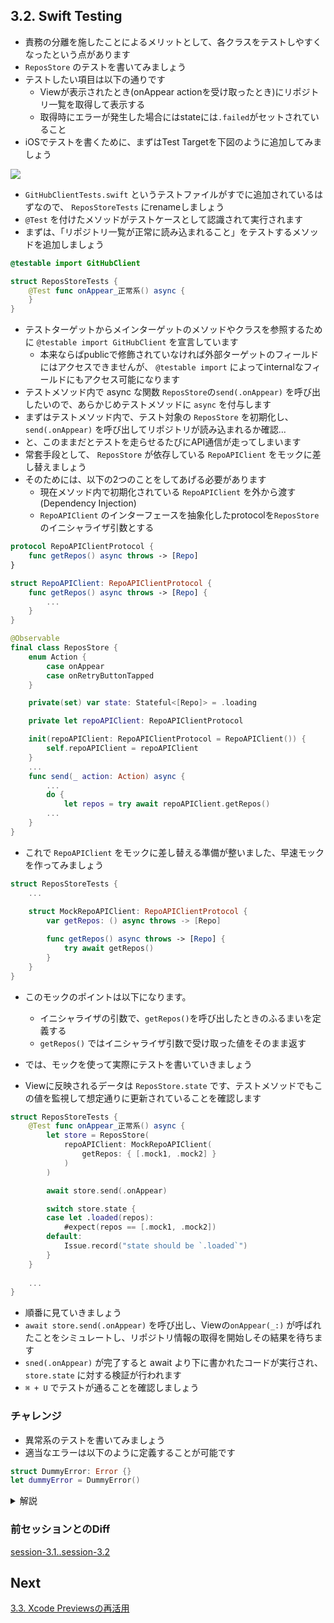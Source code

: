 ## 3.2. Swift Testing
- 責務の分離を施したことによるメリットとして、各クラスをテストしやすくなったという点があります
- `ReposStore` のテストを書いてみましょう
- テストしたい項目は以下の通りです
    - Viewが表示されたとき(onAppear actionを受け取ったとき)にリポジトリ一覧を取得して表示する
    - 取得時にエラーが発生した場合にはstateには`.failed`がセットされていること
- iOSでテストを書くために、まずはTest Targetを下図のように追加してみましょう

<img src="https://user-images.githubusercontent.com/8536870/115539731-49d0fa00-a2d8-11eb-85a0-87ec3b6548c0.png">

- `GitHubClientTests.swift` というテストファイルがすでに追加されているはずなので、 `ReposStoreTests` にrenameしましょう
- `@Test` を付けたメソッドがテストケースとして認識されて実行されます
- まずは、「リポジトリ一覧が正常に読み込まれること」をテストするメソッドを追加しましょう

```swift
@testable import GitHubClient

struct ReposStoreTests {
    @Test func onAppear_正常系() async {
    }
}
```

- テストターゲットからメインターゲットのメソッドやクラスを参照するために `@testable import GitHubClient` を宣言しています
    - 本来ならばpublicで修飾されていなければ外部ターゲットのフィールドにはアクセスできませんが、 `@testable import` によってinternalなフィールドにもアクセス可能になります
- テストメソッド内で async な関数 `ReposStore`の`send(.onAppear)` を呼び出したいので、あらかじめテストメソッドに `async` を付与します
- まずはテストメソッド内で、テスト対象の `ReposStore` を初期化し、`send(.onAppear)` を呼び出してリポジトリが読み込まれるか確認...
- と、このままだとテストを走らせるたびにAPI通信が走ってしまいます
- 常套手段として、 `ReposStore` が依存している `RepoAPIClient` をモックに差し替えましょう
- そのためには、以下の2つのことをしてあげる必要があります
    - 現在メソッド内で初期化されている `RepoAPIClient` を外から渡す (Dependency Injection)
    - `RepoAPIClient` のインターフェースを抽象化したprotocolを`ReposStore`のイニシャライザ引数とする

```swift
protocol RepoAPIClientProtocol {
    func getRepos() async throws -> [Repo]
}

struct RepoAPIClient: RepoAPIClientProtocol {
    func getRepos() async throws -> [Repo] {
        ...
    }
}
```

```swift
@Observable
final class ReposStore {
    enum Action {
        case onAppear
        case onRetryButtonTapped
    }

    private(set) var state: Stateful<[Repo]> = .loading

    private let repoAPIClient: RepoAPIClientProtocol

    init(repoAPIClient: RepoAPIClientProtocol = RepoAPIClient()) {
        self.repoAPIClient = repoAPIClient
    }
    ...
    func send(_ action: Action) async {
        ...
        do {
            let repos = try await repoAPIClient.getRepos()
        ...
    }
}
```

- これで `RepoAPIClient` をモックに差し替える準備が整いました、早速モックを作ってみましょう

```swift
struct ReposStoreTests {
    ...
    
    struct MockRepoAPIClient: RepoAPIClientProtocol {
        var getRepos: () async throws -> [Repo]

        func getRepos() async throws -> [Repo] {
            try await getRepos()
        }
    }
}
```

- このモックのポイントは以下になります。
    - イニシャライザの引数で、`getRepos()`を呼び出したときのふるまいを定義する
    - `getRepos()` ではイニシャライザ引数で受け取った値をそのまま返す

- では、モックを使って実際にテストを書いていきましょう
- Viewに反映されるデータは `ReposStore.state` です、テストメソッドでもこの値を監視して想定通りに更新されていることを確認します

```swift
struct ReposStoreTests {
    @Test func onAppear_正常系() async {
        let store = ReposStore(
            repoAPIClient: MockRepoAPIClient(
                getRepos: { [.mock1, .mock2] }
            )
        )

        await store.send(.onAppear)

        switch store.state {
        case let .loaded(repos):
            #expect(repos == [.mock1, .mock2])
        default:
            Issue.record("state should be `.loaded`")
        }
    }
    
    ...
}
```

- 順番に見ていきましょう
- `await store.send(.onAppear)` を呼び出し、Viewの`onAppear(_:)` が呼ばれたことをシミュレートし、リポジトリ情報の取得を開始しその結果を待ちます
- `sned(.onAppear)` が完了すると await より下に書かれたコードが実行され、 `store.state` に対する検証が行われます
- `⌘ + U` でテストが通ることを確認しましょう

### チャレンジ
- 異常系のテストを書いてみましょう
- 適当なエラーは以下のように定義することが可能です

```swift
struct DummyError: Error {}
let dummyError = DummyError()
```

<details>
    <summary>解説</summary>

正常系のテストと同じ要領でテストを書いていきます

```swift
@Test func onAppear_異常系() async {
    let store = ReposStore(
        repoAPIClient: MockRepoAPIClient(
            getRepos: { throw DummyError() }
        )
    )

    await store.send(.onAppear)

    switch store.state {
    case let .failed(error):
        #expect(error is DummyError)
    default:
        Issue.record("state should be `.failed`")
    }
}
```

テストが通ることが確認できれば完了です

</details>

### 前セッションとのDiff
[session-3.1..session-3.2](https://github.com/mixigroup/ios-swiftui-training/compare/session-3.1..session-3.2)

## Next
[3.3. Xcode Previewsの再活用](https://github.com/mixigroup/ios-swiftui-training/tree/session-3.3/README.md)
